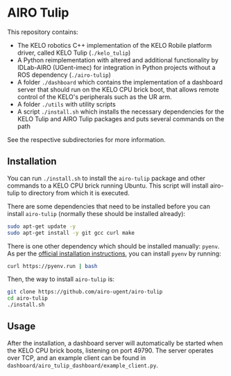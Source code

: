 # AIRO Tulip

This repository contains:

- The KELO robotics C++ implementation of the KELO Robile platform driver, called KELO Tulip (`./kelo_tulip`)
- A Python reimplementation with altered and additional functionality by IDLab-AIRO (UGent-imec) for integration in Python projects without a ROS dependency (`./airo-tulip`)
- A folder `./dashboard` which contains the implementation of a dashboard server that should run on the KELO CPU brick boot, that allows remote control of the KELO's peripherals such as the UR arm.
- A folder `./utils` with utility scripts
- A script `./install.sh` which installs the necessary dependencies for the KELO Tulip and AIRO Tulip packages and puts several commands on the path

See the respective subdirectories for more information.

## Installation

You can run `./install.sh` to install the `airo-tulip` package and other commands to a KELO CPU brick running Ubuntu.
This script will install airo-tulip to directory from which it is executed.

There are some dependencies that need to be installed before you can install `airo-tulip` (normally these should be installed already):

```bash
sudo apt-get update -y
sudo apt-get install -y git gcc curl make
```

There is one other dependency which should be installed manually: `pyenv`.
As per the [official installation instructions](https://github.com/pyenv/pyenv?tab=readme-ov-file#1-automatic-installer-recommended), you can install `pyenv` by running:

```bash
curl https://pyenv.run | bash
```

Then, the way to install `airo-tulip` is:

```bash
git clone https://github.com/airo-ugent/airo-tulip
cd airo-tulip
./install.sh
```

## Usage

After the installation, a dashboard server will automatically be started when the KELO CPU brick boots, listening on port 49790.
The server operates over TCP, and an example client can be found in `dashboard/airo_tulip_dashboard/example_client.py`.
